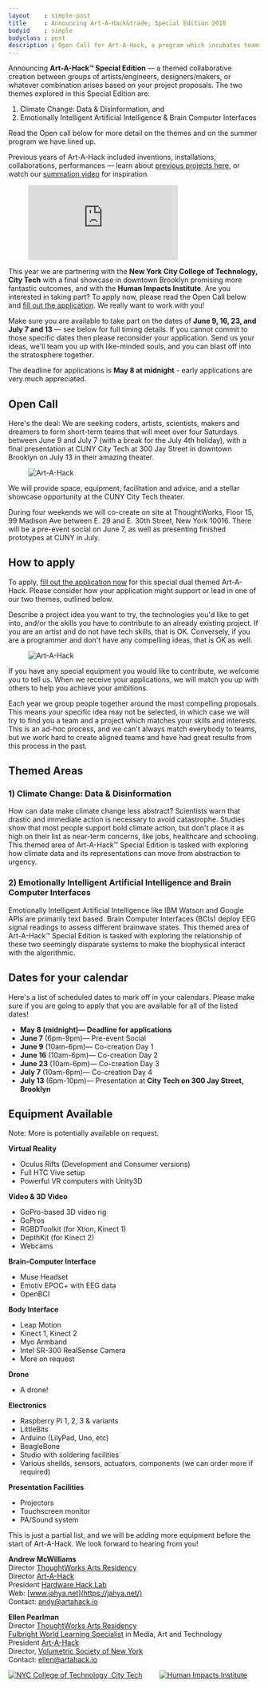 ```yaml
---
layout    : simple-post
title     : Announcing Art-A-Hack&trade; Special Edition 2018
bodyid    : simple
bodyclass : post
description : Open Call for Art-A-Hack, a program which incubates teams from a variety of disciplines including art, technology, hardware and software development, design, immersive environments, music, theater, animation, social justice and interactivity, to collaboratively create something new.
---
```


Announcing **Art-A-Hack&trade; Special Edition** &mdash; a themed collaborative creation between groups of artists/engineers, designers/makers, or whatever combination arises based on your project proposals. The two themes explored in this Special Edition are:

1. Climate Change: Data &amp; Disinformation, and
2. Emotionally Intelligent Artificial Intelligence &amp; Brain Computer Interfaces

Read the Open call below for more detail on the themes and on the summer program we have lined up.

Previous years of Art-A-Hack included inventions, installations, collaborations, performances — learn about [previous projects here](/projects/), or watch our [summation video](https://www.youtube.com/watch?v=l1hfv_GlvGg) for inspiration.

<figure class="video">
	<iframe src="https://www.youtube.com/embed/l1hfv_GlvGg" frameborder="0" allow="autoplay; encrypted-media" allowfullscreen></iframe>
</figure>

This year we are partnering with the **New York City College of Technology, City Tech** with a final showcase in downtown Brooklyn promising more fantastic outcomes, and with the **Human Impacts Institute**. Are you interested in taking part? To apply now, please read the Open Call below and <a href="https://docs.google.com/forms/d/e/1FAIpQLSd46YB4qkhivRoNfuhc0LjTTfaIP5Y82KqSB6oiB18Ok7ltIQ/viewform" target="_blank">fill out the application</a>. We really want to work with you!

Make sure you are available to take part on the dates of **June 9, 16, 23, and July 7 and 13** — see below for full timing details. If you cannot commit to those specific dates then please reconsider your application. Send us your ideas, we'll team you up with like-minded souls, and you can blast off into the stratosphere together.

The deadline for applications is **May 8 at midnight** - early applications are very much appreciated.


## Open Call

Here's the deal: We are seeking coders, artists, scientists, makers and dreamers to form short-term teams that will meet over four Saturdays between June 9 and July 7 (with a break for the July 4th holiday), with a final presentation at CUNY City Tech at 300 Jay Street in downtown Brooklyn on July 13 in their amazing theater.

<figure>
	<img src="/images/calls/summer-2016/art-a-hack-1.jpg" alt="Art-A-Hack" />
</figure>

We will provide space, equipment, facilitation and advice, and a stellar showcase opportunity at the CUNY City Tech theater.

During four weekends we will co-create on site at ThoughtWorks, Floor 15, 99 Madison Ave between E. 29 and E. 30th Street, New York 10016. There will be a pre-event social on June 7, as well as presenting finished prototypes at CUNY in July.


## How to apply

To apply, <a href="https://docs.google.com/forms/d/e/1FAIpQLSd46YB4qkhivRoNfuhc0LjTTfaIP5Y82KqSB6oiB18Ok7ltIQ/viewform" target="_blank">fill out the application now</a> for this special dual themed Art-A-Hack. Please consider how your application might support or lead in one of our two themes, outlined below.

Describe a project idea you want to try, the technologies you'd like to get into, and/or the skills you have to contribute to an already existing project. If you are an artist and do not have tech skills, that is OK. Conversely, if you are a programmer and don't have any compelling ideas, that is OK as well.

<figure>
	<img src="/images/calls/summer-2016/art-a-hack-3.jpg" alt="Art-A-Hack" />
</figure>

If you have any special equipment you would like to contribute, we welcome you to tell us. When we receive your applications, we will match you up with others to help you achieve your ambitions.

Each year we group people together around the most compelling proposals. This means your specific idea may not be selected, in which case we will try to find you a team and a project which matches your skills and interests. This is an ad-hoc process, and we can't always match everybody to teams, but we work hard to create aligned teams and have had great results from this process in the past.


## Themed Areas
### **1) Climate Change: Data &amp; Disinformation**

How can data make climate change less abstract? Scientists warn that drastic and immediate action is necessary to avoid catastrophe. Studies show that most people support bold climate action, but don't place it as high on their list as near-term concerns, like jobs, healthcare and schooling. This themed area of Art-A-Hack&trade; Special Edition is tasked with exploring how climate data and its representations can move from abstraction to urgency.

### **2) Emotionally Intelligent Artificial Intelligence and Brain Computer Interfaces**

Emotionally Intelligent Artificial Intelligence like IBM Watson and Google APIs are primarily text based. Brain Computer Interfaces (BCIs) deploy EEG signal readings to assess different brainwave states. This themed area of Art-A-Hack&trade; Special Edition is tasked with exploring the relationship of these two seemingly disparate systems to make the biophysical interact with the algorithmic.

## Dates for your calendar

Here's a list of scheduled dates to mark off in your calendars. Please make sure if you are going to apply that you are available for all of the listed dates!

* **May 8 (midnight)— Deadline for applications**
* **June 7** (6pm-9pm)— Pre-event Social
* **June 9** (10am-6pm)— Co-creation Day 1
* **June 16** (10am-6pm)— Co-creation Day 2
* **June 23** (10am-6pm)— Co-creation Day 3
* **July 7** (10am-6pm)— Co-creation Day 4
* **July 13** (6pm-10pm)— Presentation at **City Tech on 300 Jay Street, Brooklyn**

## Equipment Available

Note: More is potentially available on request.

**Virtual Reality**  
*   Oculus Rifts (Development and Consumer versions)
*   Full HTC Vive setup
*   Powerful VR computers with Unity3D

**Video &amp; 3D Video**  
*   GoPro-based 3D video rig
*   GoPros
*   RGBDToolkit (for Xtion, Kinect 1)
*   DepthKit (for Kinect 2)
*   Webcams

**Brain-Computer Interface**  
*   Muse Headset
*   Emotiv EPOC+ with EEG data
*   OpenBCI

**Body Interface**  
*   Leap Motion
*   Kinect 1, Kinect 2
*   Myo Armband
*   Intel SR-300 RealSense Camera
*   More on request

**Drone**  
*   A drone!

**Electronics**  
*   Raspberry Pi 1, 2, 3 &amp; variants
*   LittleBits
*   Arduino (LilyPad, Uno, etc)
*   BeagleBone
*   Studio with soldering facilities
*   Various sheilds, sensors, actuators, components (we can order more if required)

**Presentation Facilities**
*   Projectors
*   Touchscreen monitor
*   PA/Sound system

This is just a partial list, and we will be adding more equipment before the start of Art-A-Hack. We look forward to hearing from you!

**Andrew McWilliams**  
Director [ThoughtWorks Arts Residency](https://thoughtworksarts.io)  
Director [Art-A-Hack](https://artahack.io)  
President [Hardware Hack Lab](https://hardwarehacklab.io)  
Web: [www.jahya.net](https://jahya.net/)  
Contact: [andy@artahack.io](mailto:andy@artahack.io)

**Ellen Pearlman**  
Director [ThoughtWorks Arts Residency](https://thoughtworksarts.io)  
[Fulbright World Learning Specialist](https://fulbrightspecialist.worldlearning.org) in Media, Art and Technology   
President [Art-A-Hack](https://artahack.io)  
Director, [Volumetric Society of New York](https://meetup.com/volumetric/)  
Contact: [ellen@artahack.io](mailto:ellen@artahack.io)

<a href="http://www.citytech.cuny.edu/"><img src="/images/sponsors/city-tech.png" alt="NYC College of Technology, City Tech" style="max-width: 430px; margin-right: 30px;" /></a>
<a href="https://www.humanimpactsinstitute.org/"><img src="/images/sponsors/human-impacts-institute.png" alt="Human Impacts Institute" style="max-width: 230px;" /></a>